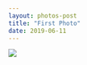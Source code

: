```yaml
---
layout: photos-post
title: "First Photo"
date: 2019-06-11
---
```


<a href='https://photos.google.com/share/AF1QipM4cvPJMyfNzS9tC4zB03AP2_bRnO-AmCj_vMgZmsbO5SyMO-jcfuAv4d77k98RmQ?key=ZzF6UWVHUW1KalpZQVNBUXlOTmtGaVRzSGE5WUdB&source=ctrlq.org'><img src='https://lh3.googleusercontent.com/PDUot-XSCRcbkuqlNGrXZvAxLUo_hotnx_PgtkQSbmGl-npuPYhbCc9B2fZLgoDbfYeaRF23noCI4ozfmR3sY-YB5NqLlR9LdDQ9onJiRByYa9C0L0o_DPYHx5TNcSzBBETSjZ_i=w300' /></a>
